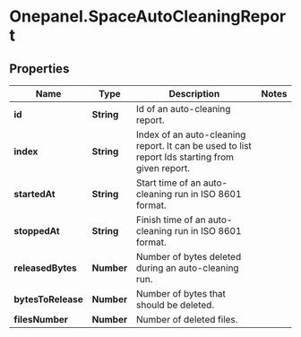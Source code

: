 # Onepanel.SpaceAutoCleaningReport

## Properties
Name | Type | Description | Notes
------------ | ------------- | ------------- | -------------
**id** | **String** | Id of an auto-cleaning report. | 
**index** | **String** | Index of an auto-cleaning report. It can be used to list report Ids starting from given report.  | 
**startedAt** | **String** | Start time of an auto-cleaning run in ISO 8601 format. | 
**stoppedAt** | **String** | Finish time of an auto-cleaning run in ISO 8601 format. | 
**releasedBytes** | **Number** | Number of bytes deleted during an auto-cleaning run. | 
**bytesToRelease** | **Number** | Number of bytes that should be deleted. | 
**filesNumber** | **Number** | Number of deleted files. | 


